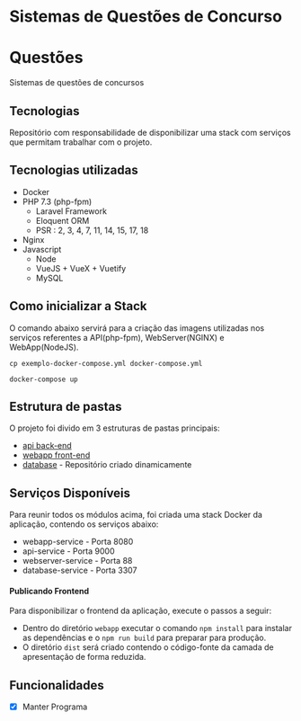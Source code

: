 # Sistemas de Questões de Concurso

# Questões
Sistemas de questões de concursos

## Tecnologias

Repositório com responsabilidade de disponibilizar uma stack com serviços que permitam trabalhar com o projeto.

## Tecnologias utilizadas

- Docker
- PHP 7.3 (php-fpm)
  - Laravel Framework
  - Eloquent ORM
  - PSR : 2, 3, 4, 7, 11, 14, 15, 17, 18
- Nginx
- Javascript
  - Node
  - VueJS + VueX + Vuetify
  - MySQL

## Como inicializar a Stack

O comando abaixo servirá para a criação das imagens utilizadas nos serviços referentes a API(php-fpm),
WebServer(NGINX) e WebApp(NodeJS).

```console
cp exemplo-docker-compose.yml docker-compose.yml
```
```console
docker-compose up
```

## Estrutura de pastas

O projeto foi divido em 3 estruturas de pastas principais:

- [api back-end](./api)
- [webapp front-end](./webapp)
- [database](./database) - Repositório criado dinamicamente 

## Serviços Disponíveis

Para reunir todos os módulos acima, foi criada uma stack Docker da aplicação, contendo os serviços abaixo:

- webapp-service - Porta 8080
- api-service - Porta 9000
- webserver-service - Porta 88
- database-service - Porta 3307

#### Publicando Frontend

Para disponibilizar o frontend da aplicação, execute o passos a seguir:
- Dentro do diretório `webapp`  executar o comando `npm install` para instalar as dependências e o `npm run build` para preparar para produção. 
- O diretório `dist` será criado contendo o código-fonte da camada de apresentação de forma reduzida.

## Funcionalidades 
  
- [x] Manter Programa
